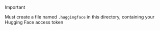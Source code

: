 > [!IMPORTANT]
> Must create a file named `.huggingface` in this directory, containing your Hugging Face access token

